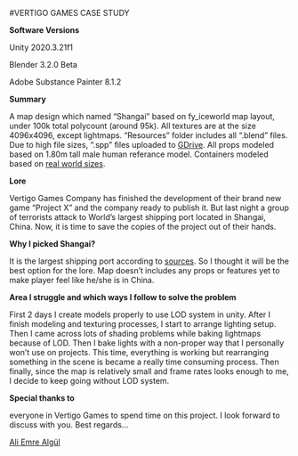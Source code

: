 

#VERTIGO GAMES CASE STUDY

**Software Versions**

Unity 2020.3.21f1

Blender 3.2.0 Beta

Adobe Substance Painter 8.1.2



**Summary**

A map design which named “Shangai” based on fy_iceworld map layout, under 100k total polycount (around 95k).
All textures are at the size 4096x4096, except lightmaps.
“Resources” folder includes all “.blend” files. Due to high file sizes, “.spp” files uploaded to [GDrive](https://drive.google.com/drive/folders/1zHNTHLXOcV5iST-SKljpdnqu6m1y2UDE?usp=sharing).
All props modeled based on 1.80m tall male human referance model. Containers modeled based on [real world sizes](https://www.mrbox.co.uk/shipping-containers/#:~:text=Standard%20ISO%20shipping%20containers%20are,ft%20(2.89m)%20high.).



**Lore**

Vertigo Games Company has finished the development of their brand new game “Project X” and the company ready to publish it. But last night a group of terrorists attack to World’s largest shipping port located in Shangai, China. Now, it is time to save the copies of the project out of their hands.



**Why I picked Shangai?**

It is the largest shipping port according to [sources](https://www.worldshipping.org/top-50-ports). So I thought it will be the best option for the lore. Map doesn’t includes any props or features yet to make player feel like he/she is in China. 



**Area I struggle and which ways I follow to solve the problem**

First 2 days I create models properly to use LOD system in unity. After I finish modeling and texturing processes, I start to arrange lighting setup. 
Then I came across lots of shading problems while baking lightmaps because of LOD. Then I bake lights with a non-proper way that I personally won’t use on projects. 
This time, everything is working but rearranging something in the scene is became a really time consuming process.
Then finally, since the map is relatively small and frame rates looks enough to me, I decide to keep going without LOD system.



**Special thanks to**

everyone in Vertigo Games to spend time on this project. I look forward to discuss with you.
Best regards...

[Ali Emre Algül](https://www.linkedin.com/in/aliemrealgul/)
